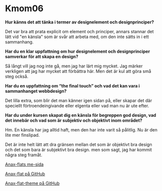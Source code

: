 Kmom06
===============================

**Hur känns det att tänka i termer av designelement och designprinciper?**

Det var bra att prata explicit om element och principer, annars stannar det lätt vid "en känsla" som är svår att arbeta med, om den inte sätts in i ett sammanhang.

**Har du en klar uppfattning om hur designelement och designprinciper samverkar för att skapa en design?**

Så långt vill jag nog inte gå, men jag har lärt mig mycket. Jag märker verkligen att jag har mycket att förbättra här. Men det är kul att göra små steg också.

**Har du en uppfattning om “the final touch” och vad det kan vara i sammanhanget webbdesign?**

Det lilla extra, som blir det man känner igen sidan på, eller skapar det där speciellt förtroendeingivande eller elgenta eller vad man nu är ute efter.


**Har du under kursen skapat dig en känsla för begreppen god design, vad det innebär och vad som är subjektiv och objektivt inom området?**

Hm. En känsla har jag alltid haft, men den har inte varit så pålitlig. Nu är den lite mer finslipad.

Det är inte helt lätt att dra gränsen mellan det som är objektivt bra design och det som bara är subjektivt bra design. men som sagt, jag har kommit några steg framåt.


[Anax-flats me-sida](http://www.student.bth.se/~bjbe17/dbwebb-kurser/design/me/anax-flat/htdocs/index.php)

[Anax-flat på GitHub](https://github.com/peterberggren/anax-flat-ver2)

[Anax-flat-theme på GitHub](https://github.com/peterberggren/anax-flat-theme)

